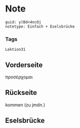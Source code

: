 # Note
```
guid: y)Bd<4ncOj
notetype: Einfach + Eselsbrücke
```

### Tags
```
Lektion31
```

## Vorderseite
προσέρχομαι

## Rückseite
kommen (zu jmdn.)

## Eselsbrücke

